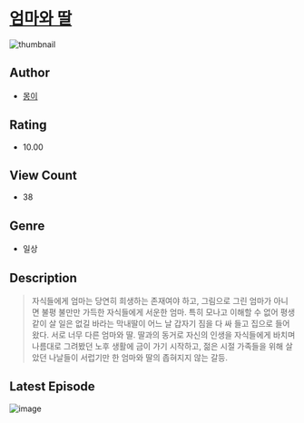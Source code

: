 # [엄마와 딸](https://comic.naver.com/bestChallenge/list?titleId=811206)
![thumbnail](https://image-comic.pstatic.net/user_contents_data/challenge_comic/2023/05/25/upload_7089899905248093030_480x623.jpeg)

## Author
- [몽이](https://comic.naver.com/artistTitle?id=367240)

## Rating
- 10.00

## View Count
- 38

## Genre
- 일상

## Description
> 자식들에게 엄마는 당연히 희생하는 존재여야 하고, 그림으로 그린 엄마가 아니면 불평 불만만 가득한 자식들에게 서운한 엄마. 특히 모나고 이해할 수 없어 평생 같이 살 일은 없길 바라는 막내딸이 어느 날 갑자기 짐을 다 싸 들고 집으로 들어왔다. 서로 너무 다른 엄마와 딸. 딸과의 동거로 자신의 인생을 자식들에게 바치며 나름대로 그려봤던 노후 생활에 금이 가기 시작하고, 젊은 시절 가족들을 위해 살았던 나날들이 서럽기만 한 엄마와 딸의 좁혀지지 않는 갈등.


## Latest Episode
![image](https://image-comic.pstatic.net/user_contents_data/challenge_comic/2023/05/25/367240/upload_7378363153717945442.jpeg)
